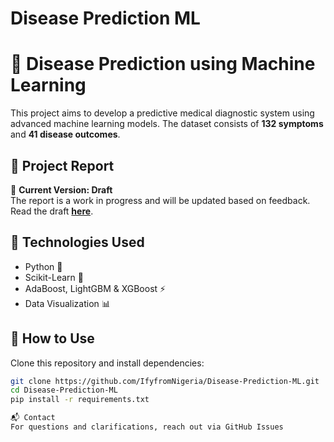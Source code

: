 # Disease Prediction ML
# 🏥 Disease Prediction using Machine Learning

This project aims to develop a predictive medical diagnostic system using advanced machine learning models. The dataset consists of **132 symptoms** and **41 disease outcomes**.

## 📄 Project Report
📝 **Current Version: Draft**  
The report is a work in progress and will be updated based on feedback.  
Read the draft **[here](docs/Disease_Prediction_Report_Draft.pdf)**.

## 🚀 Technologies Used
- Python 🐍
- Scikit-Learn 🤖
- AdaBoost, LightGBM & XGBoost ⚡
- Data Visualization 📊

## 📌 How to Use
Clone this repository and install dependencies:
```bash
git clone https://github.com/IfyfromNigeria/Disease-Prediction-ML.git
cd Disease-Prediction-ML
pip install -r requirements.txt

📬 Contact
For questions and clarifications, reach out via GitHub Issues